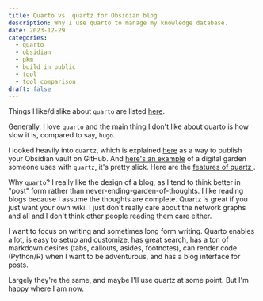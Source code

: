 ```yaml
---
title: Quarto vs. quartz for Obsidian blog
description: Why I use quarto to manage my knowledge database.
date: 2023-12-29
categories:
  - quarto
  - obsidian
  - pkm
  - build in public
  - tool
  - tool comparison
draft: false
---
```

Things I like/dislike about `quarto` are listed [here](quarto-feature-requests/index.md). 

Generally, I love `quarto` and the main thing I don't like about quarto is how slow it is, compared to say, `hugo`. 

I looked heavily into `quartz`, which is explained [here](https://brandonkboswell.com/blog/Publishing-your-Obsidian-Vault-Online-with-Quartz/) as a way to publish your Obsidian vault on GitHub. And [here's an example](https://www.ssp.sh/brain/) of a digital garden someone uses with `quartz`, it's pretty slick. Here are the [features of quartz ](https://quartz.jzhao.xyz/features). 

Why `quarto`? I really like the design of a blog, as I tend to think better in "post" form rather than never-ending-garden-of-thoughts. I like reading blogs because I assume the thoughts are complete. Quartz is great if you just want your own wiki. I just don't really care about the network graphs and all and I don't think other people reading them care either. 

I want to focus on writing and sometimes long form writing. Quarto enables a lot, is easy to setup and customize, has great search, has a ton of markdown desires (tabs, callouts, asides, footnotes), can render code (Python/R) when I want to be adventurous, and has a blog interface for posts. 

Largely they're the same, and maybe I'll use quartz at some point. But I'm happy where I am now. 

